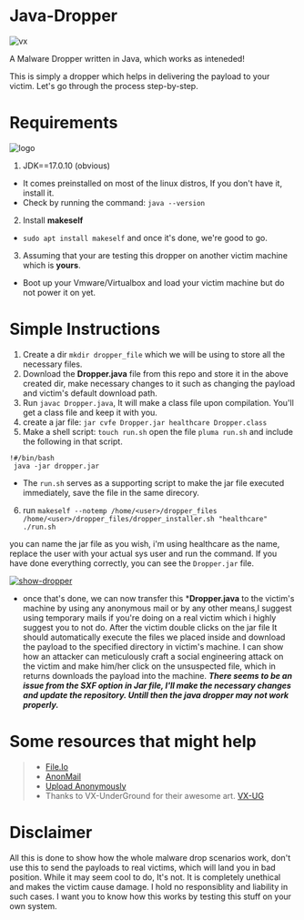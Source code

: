 # Java-Dropper
![vx](https://art.vx-underground.org/art/c92ebe07-2ac3-4dce-8168-b418e20c1579.png)

A Malware Dropper written in Java, which works as inteneded!

This is simply a dropper which helps in delivering the payload to your victim. Let's go through the process step-by-step.

# Requirements
![logo](https://cdn.icon-icons.com/icons2/2699/PNG/512/java_logo_icon_168609.png)
1. JDK==17.0.10 (obvious)
- It comes preinstalled on most of the linux distros, If you don't have it, install it.
- Check by running the command: ```java --version```
2. Install **makeself**
- ```sudo apt install makeself``` and once it's done, we're good to go.
3. Assuming that your are testing this dropper on another victim machine which is **yours**.
  - Boot up your Vmware/Virtualbox and load your victim machine but do not power it on yet.

# Simple Instructions

1. Create a dir ```mkdir dropper_file```  which we will be using to store all the necessary files.
2. Download the **Dropper.java** file from this repo and store it in the above created dir, make necessary changes to it such as changing the payload and victim's default download path.
3. Run ```javac Dropper.java```, It will make a class file upon compilation. You'll get a class file and keep it with you.
4. create a jar file: ```jar cvfe Dropper.jar healthcare Dropper.class```
5. Make a shell script: ```touch run.sh``` open the file
   ```pluma run.sh``` and include the following in that script.
```
!#/bin/bash
 java -jar dropper.jar
```

  - The ``run.sh`` serves as a supporting script to make the jar file executed immediately, save the file in the same direcory.

6. run
```makeself --notemp /home/<user>/dropper_files /home/<user>/dropper_files/dropper_installer.sh "healthcare" ./run.sh```

you can name the jar file as you wish, i'm using healthcare as the name, replace the user with your actual sys user and run the command. If you have done everything correctly, you can see the ```Dropper.jar``` file.

<a href="https://ibb.co/3v3vxbL"><img src="https://i.ibb.co/xYkYnbR/show-dropper.jpg" alt="show-dropper" border="0"></a>

- once that's done, we can now transfer this ***Dropper.java** to the victim's machine by using any anonymous mail or by any other means,I suggest using temporary mails if you're doing on a real victim which i highly suggest you to not do. After the victim double clicks on the jar file It should automatically execute the files we placed inside and download the payload to the specified directory in victim's machine. I can show how an attacker can meticulously craft a social engineering attack on the victim and make him/her click on the unsuspected file, which in returns downloads the payload into the machine. ***There seems to be an issue from the SXF option in Jar file, I'll make the necessary changes and update the repository. Untill then the java dropper may not work properly.***
# Some resources that might help
> - [File.Io](https://www.file.io/)
> - [AnonMail](https://anonymous-mail.maildim.com/)
> - [Upload Anonymously](https://anonsharing.com/)
> - Thanks to VX-UnderGround for their awesome art.
[VX-UG](https://art.vx-underground.org/index.html)

# Disclaimer
All this is done to show how the whole malware drop scenarios work, don't use this to send the payloads to real victims, which will land you in bad position. While it may seem cool to do, It's not. It is completely unethical and makes the victim cause damage. I hold no responsiblity and liability in such cases. I want you to know how this works by testing this stuff on your own system. 
